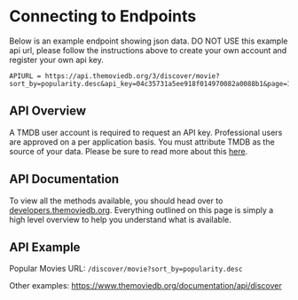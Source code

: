 # Connecting to Endpoints

Below is an example endpoint showing json data. DO NOT USE this example api url, please follow the instructions above to create your own account and register your own api key.

    APIURL = https://api.themoviedb.org/3/discover/movie?sort_by=popularity.desc&api_key=04c35731a5ee918f014970082a0088b1&page=1

## API Overview

A TMDB user account is required to request an API key. Professional users are approved on a per application basis. You must attribute TMDB as the source of your data. Please be sure to read more about this  [here](https://www.themoviedb.org/about/logos-attribution).

## API Documentation
To view all the methods available, you should head over to  [developers.themoviedb.org](https://developers.themoviedb.org/3). Everything outlined on this page is simply a high level overview to help you understand what is available.

## API Example
Popular Movies URL:  `/discover/movie?sort_by=popularity.desc`

Other examples: https://www.themoviedb.org/documentation/api/discover